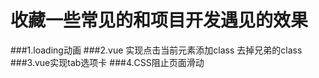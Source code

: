 # 收藏一些常见的和项目开发遇见的效果
###1.loading动画
###2.vue 实现点击当前元素添加class 去掉兄弟的class
###3.vue实现tab选项卡
###4.CSS阻止页面滑动